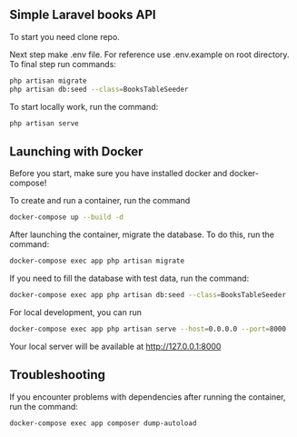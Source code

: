 
## Simple Laravel books API

To start you need clone repo.

Next step make .env file. For reference use .env.example on root directory.
To final step run commands:
```sh
php artisan migrate
php artisan db:seed --class=BooksTableSeeder
```
To start locally work, run the command:

```sh
php artisan serve
```


## Launching with Docker

Before you start, make sure you have installed  docker and docker-compose!

To create and run a container, run the command

```sh
docker-compose up --build -d
```


After launching the container, migrate the database. To do this, run the command:

```sh
docker-compose exec app php artisan migrate
```

If you need to fill the database with test data, run the command:

```sh
docker-compose exec app php artisan db:seed --class=BooksTableSeeder
```

For local development, you can run 

```sh
docker-compose exec app php artisan serve --host=0.0.0.0 --port=8000
```
Your local server will be available at http://127.0.0.1:8000


## Troubleshooting 

If you encounter problems with dependencies after running the container, run the command:

```sh
docker-compose exec app composer dump-autoload
```
